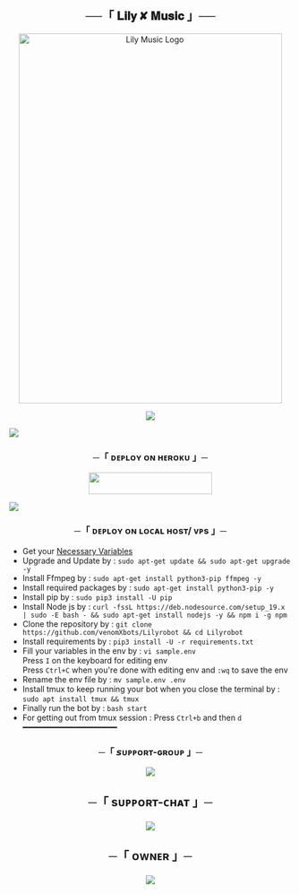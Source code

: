 <h2 align="center">
    ──「 𝐋𝐢𝐥𝐲 ✘ 𝐌𝐮𝐬𝐢𝐜 」──
</h2>

<p align="center">
  <img src="https://telegra.ph/file/078e6ac6c2be679979fde.jpg" alt="Lily Music Logo" width="470" height="660">
</p>

   <p align="center">
  <img src="https://user-images.githubusercontent.com/73097560/115834477-dbab4500-a447-11eb-908a-139a6edaec5c.gif">
</p>

<img src="https://readme-typing-svg.herokuapp.com?color=FF0000&width=420&lines=♦𝙳𝙴𝙿𝙻𝙾𝚈+𝙾𝙽+𝙷𝙴𝚁𝙾𝙺𝚄♦;♨️+𝙽𝙾+𝙷𝙴𝚁𝙾𝙺𝚄+𝙱𝙰𝙽+𝙸𝚂𝚂𝚄𝙴+𝙰𝙻𝚂𝙾+𝚅𝙿𝚂+𝙳𝙴𝙿𝙻𝙾𝚈+📍+𝙿𝚁𝙴𝚂𝙴𝙽𝚃;🎭+𝙿𝙾𝚆𝙴𝚁𝙳+𝙱𝚈+𝐀𝐑𝐘𝐀𝐍">

<h3 align="center">
    ─「 ᴅᴇᴩʟᴏʏ ᴏɴ ʜᴇʀᴏᴋᴜ 」─
</h3>

<p align="center"><a href="https://dashboard.heroku.com/new?template=https://github.com/venomXbots/Lilyrobot"> <img src="https://img.shields.io/badge/Deploy%20On%20Heroku-purple?style=for-the-badge&logo=heroku" width="220" height="38.45"/></a></p>

   <img src="https://readme-typing-svg.herokuapp.com?color=FF0000&width=420&lines=⚠𝙵𝚘𝚛𝚔+𝚃𝚑𝚒𝚜+𝚁𝚎𝚙𝚘+𝙵𝚒𝚛𝚜𝚝⚠">

<h3 align="center">
    ─「 ᴅᴇᴩʟᴏʏ ᴏɴ ʟᴏᴄᴀʟ ʜᴏsᴛ/ ᴠᴘs 」─
</h3>

- Get your [Necessary Variables](https://github.com/venomXbots/Lilyrobot)
- Upgrade and Update by :
`sudo apt-get update && sudo apt-get upgrade -y`
- Install Ffmpeg by :
`sudo apt-get install python3-pip ffmpeg -y`
- Install required packages by :
`sudo apt-get install python3-pip -y`
- Install pip by :
`sudo pip3 install -U pip`
- Install Node js by :
`curl -fssL https://deb.nodesource.com/setup_19.x | sudo -E bash - && sudo apt-get install nodejs -y && npm i -g npm`
- Clone the repository by :
`git clone https://github.com/venomXbots/Lilyrobot && cd Lilyrobot`
- Install requirements by :
`pip3 install -U -r requirements.txt`
- Fill your variables in the env by :
`vi sample.env`<br>
Press `I` on the keyboard for editing env<br>
Press `Ctrl+C` when you're done with editing env and `:wq` to save the env<br>
- Rename the env file by :
`mv sample.env .env`
- Install tmux to keep running your bot when you close the terminal by :
`sudo apt install tmux && tmux`
- Finally run the bot by :
`bash start`
- For getting out from tmux session : Press `Ctrl+b` and then `d`<br>
━━━━━━━━━━━━━━━━━━━━

<h3 align="center">
    ─「 𝙨ᴜᴩᴩᴏʀᴛ-ɢʀᴏᴜᴘ 」─
</h3>

<p align="center">
<a href="https://telegram.me/The_Ghost_Iisland"><img src="https://img.shields.io/badge/-Support%20Group-black.svg?style=for-the-badge&logo=Telegram"></a>
</p>

<h2 align="center">
─「 sᴜᴩᴩᴏʀᴛ-ᴄʜᴀᴛ 」─

<p align="center">
<a href="https://telegram.me/Lily_x_bots"><img src="https://img.shields.io/badge/-Support%20Channel-black.svg?style=for-the-badge&logo=Telegram"></a>
</p>
</h3>

<h2 align="center">
─「 ᴏᴡɴᴇʀ 」─

<p align="center">
<a href="https://telegram.me/Its_Your_Aryan"><img src="https://img.shields.io/badge/-Repo%20Owner-Cream.svg?style=for-the-badge&logo=Telegram"></a>
</p>
</h3>
